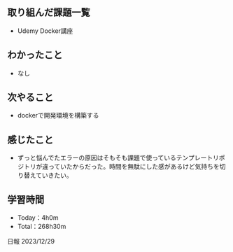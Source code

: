 ## 取り組んだ課題一覧
- Udemy Docker講座

## わかったこと
- なし

## 次やること
- dockerで開発環境を構築する

## 感じたこと
- ずっと悩んでたエラーの原因はそもそも課題で使っているテンプレートリポジトリが違っていたからだった。時間を無駄にした感があるけど気持ちを切り替えていきたい。

## 学習時間
- Today：4h0m
- Total：268h30m

日報 2023/12/29
